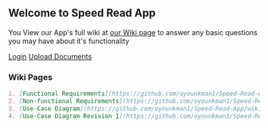 ## Welcome to Speed Read App

You View our App's  full wiki at  [our Wiki page](https://github.com/oyounkman1/Speed-Read-App/wiki) to answer any basic questions you may have about it's functionality

[Login](Login.html)
[Upload Documents](Upload_doc.html)

### Wiki Pages

```markdown
1. [Functional Requirements](https://github.com/oyounkman1/Speed-Read-App/wiki/Functional-Requirements)   
2. [Non-functional Requirements](https://github.com/oyounkman1/Speed-Read-App/wiki/Non-functional-Requirements)  
3. [Use-Case Diagram](https://github.com/oyounkman1/Speed-Read-App/wiki/Use-Case-Diagram)  
4. [Use-Case Diagram Revision 1](https://github.com/oyounkman1/Speed-Read-App/wiki/Use-case-Diagram-Revision-1)
